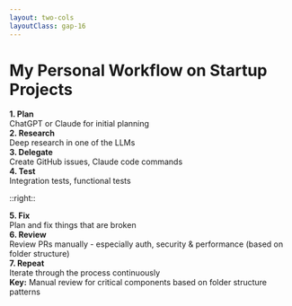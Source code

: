 ```yaml
---
layout: two-cols
layoutClass: gap-16
---
```


# My Personal Workflow on Startup Projects

<div>

<v-clicks>

<div class="mb-4 p-3 bg-gray-800 border-l-4 border-blue-400 rounded">
<strong class="text-white">1. Plan</strong><br>
<span class="text-sm text-gray-300">ChatGPT or Claude for initial planning</span>
</div>

<div class="mb-4 p-3 bg-gray-800 border-l-4 border-green-400 rounded">
<strong class="text-white">2. Research</strong><br>
<span class="text-sm text-gray-300">Deep research in one of the LLMs</span>
</div>

<div class="mb-4 p-3 bg-gray-800 border-l-4 border-purple-400 rounded">
<strong class="text-white">3. Delegate</strong><br>
<span class="text-sm text-gray-300">Create GitHub issues, Claude code commands</span>
</div>

<div class="mb-4 p-3 bg-gray-800 border-l-4 border-orange-400 rounded">
<strong class="text-white">4. Test</strong><br>
<span class="text-sm text-gray-300">Integration tests, functional tests</span>
</div>

</v-clicks>

</div>

::right::

<div>

<v-clicks>

<div class="mb-4 p-3 bg-gray-800 border-l-4 border-red-400 rounded">
<strong class="text-white">5. Fix</strong><br>
<span class="text-sm text-gray-300">Plan and fix things that are broken</span>
</div>

<div class="mb-4 p-3 bg-gray-800 border-l-4 border-yellow-400 rounded">
<strong class="text-white">6. Review</strong><br>
<span class="text-sm text-gray-300">Review PRs manually - especially auth, security & performance (based on folder structure)</span>
</div>

<div class="mb-4 p-3 bg-gray-800 border-l-4 border-gray-400 rounded">
<strong class="text-white">7. Repeat</strong><br>
<span class="text-sm text-gray-300">Iterate through the process continuously</span>
</div>

</v-clicks>

<div v-click class="mt-8 p-4 bg-gray-800 text-white rounded-lg">
<strong>Key:</strong> Manual review for critical components based on folder structure patterns
</div>

</div>